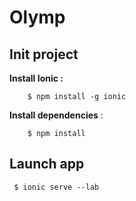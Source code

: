 # Olymp

## Init project

**Install Ionic :**

```
    $ npm install -g ionic
```

**Install dependencies** :
```
    $ npm install
```

## Launch app

```
 $ ionic serve --lab
```